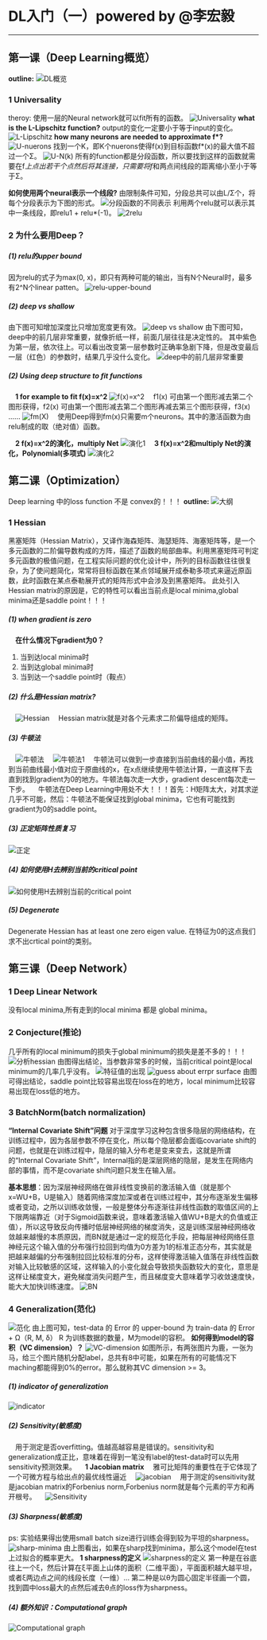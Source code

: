 <script type="text/javascript" src="http://cdn.mathjax.org/mathjax/latest/MathJax.js?config=default"></script>
# DL入门（一）powered by @李宏毅

-----------------------------------

## 第一课（Deep Learning概览）
<strong>outline:</strong>
![DL概览](https://img-blog.csdnimg.cn/20190402153643893.png)
### 1 Universality 
theroy: 使用一层的Neural network就可以fit所有的函数。
![Universality ](https://img-blog.csdnimg.cn/20190402165628233.png)
<strong>what is the L-Lipschitz function?</strong>
output的变化一定要小于等于input的变化。
![L-Lipschitz](https://img-blog.csdnimg.cn/20190402170021324.png)
<strong>how many neurons are needed to approximate f*?</strong>
![U-nuerons](https://img-blog.csdnimg.cn/20190402171849468.png)
找到一个K，即K个nuerons使得f(x)到目标函数f*(x)的最大值不超过一个Σ。
![U-N(k)](https://img-blog.csdnimg.cn/20190402173714985.png?x-oss-process=image/watermark,type_ZmFuZ3poZW5naGVpdGk,shadow_10,text_aHR0cHM6Ly9ibG9nLmNzZG4ubmV0L0FuZHlWaWt5,size_16,color_FFFFFF,t_70)
所有的function都是分段函数，所以要找到这样的函数就需要在f*上点出若干个点然后将其连接，只需要将f*和两点间线段的距离缩小至小于等于Σ。

<strong>如何使用两个neural表示一个线段?</strong>
由限制条件可知，分段总共可以由L/Σ个，将每个分段表示为下图的形式。
![分段函数的不同表示](https://img-blog.csdnimg.cn/20190403092608943.png?x-oss-process=image/watermark,type_ZmFuZ3poZW5naGVpdGk,shadow_10,text_aHR0cHM6Ly9ibG9nLmNzZG4ubmV0L0FuZHlWaWt5,size_16,color_FFFFFF,t_70)
利用两个relu就可以表示其中一条线段，即relu1 + relu*(-1)。
![2relu](https://img-blog.csdnimg.cn/20190403091808355.png?x-oss-process=image/watermark,type_ZmFuZ3poZW5naGVpdGk,shadow_10,text_aHR0cHM6Ly9ibG9nLmNzZG4ubmV0L0FuZHlWaWt5,size_16,color_FFFFFF,t_70)

### 2 为什么要用Deep？
##### (1) relu的upper bound
因为relu的式子为max(0, x)，即只有两种可能的输出，当有N个Neural时，最多有2^N个linear patten。
![relu-upper-bound](https://img-blog.csdnimg.cn/20190403094045186.png?x-oss-process=image/watermark,type_ZmFuZ3poZW5naGVpdGk,shadow_10,text_aHR0cHM6Ly9ibG9nLmNzZG4ubmV0L0FuZHlWaWt5,size_16,color_FFFFFF,t_70)
##### (2) deep vs shallow
由下图可知增加深度比只增加宽度更有效。
![deep vs shallow](https://img-blog.csdnimg.cn/20190403101033554.png?x-oss-process=image/watermark,type_ZmFuZ3poZW5naGVpdGk,shadow_10,text_aHR0cHM6Ly9ibG9nLmNzZG4ubmV0L0FuZHlWaWt5,size_16,color_FFFFFF,t_70)
由下图可知，deep中的前几层非常重要，就像折纸一样，前面几层往往是决定性的。
其中紫色为第一层，依次往上。可以看出改变第一层参数时正确率急剧下降，但是改变最后一层（红色）的参数时，结果几乎没什么变化。
![deep中的前几层非常重要](https://img-blog.csdnimg.cn/20190403101308449.png?x-oss-process=image/watermark,type_ZmFuZ3poZW5naGVpdGk,shadow_10,text_aHR0cHM6Ly9ibG9nLmNzZG4ubmV0L0FuZHlWaWt5,size_16,color_FFFFFF,t_70)
##### (2) Using deep structure to fit functions
&emsp;<strong>1 for example to fit f(x)=x^2</strong>
![f(x)=x^2](https://img-blog.csdnimg.cn/20190403102936330.png?x-oss-process=image/watermark,type_ZmFuZ3poZW5naGVpdGk,shadow_10,text_aHR0cHM6Ly9ibG9nLmNzZG4ubmV0L0FuZHlWaWt5,size_16,color_FFFFFF,t_70)
&emsp;f1(x) 可由第一个图形减去第二个图形获得，f2(x) 可由第一个图形减去第二个图形再减去第三个图形获得，f3(x) ......
![fm(X)](https://img-blog.csdnimg.cn/20190403103414672.png?x-oss-process=image/watermark,type_ZmFuZ3poZW5naGVpdGk,shadow_10,text_aHR0cHM6Ly9ibG9nLmNzZG4ubmV0L0FuZHlWaWt5,size_16,color_FFFFFF,t_70)
&emsp;使用Deep得到fm(x)只需要m个neurons。其中的激活函数为由relu制成的取（绝对值）函数。

&emsp;<strong>2 f(x)=x^2的演化，multiply Net</strong>
![演化1](https://img-blog.csdnimg.cn/20190403104236819.png?x-oss-process=image/watermark,type_ZmFuZ3poZW5naGVpdGk,shadow_10,text_aHR0cHM6Ly9ibG9nLmNzZG4ubmV0L0FuZHlWaWt5,size_16,color_FFFFFF,t_70)
&emsp;<strong>3 f(x)=x^2和multiply Net的演化，Polynomial(多项式)</strong>
![演化2](https://img-blog.csdnimg.cn/20190403104514259.png)

## 第二课（Optimization）
Deep learning 中的loss function 不是 convex的！！！
<strong>outline:</strong>
![大纲](https://img-blog.csdnimg.cn/20190403112430316.png?x-oss-process=image/watermark,type_ZmFuZ3poZW5naGVpdGk,shadow_10,text_aHR0cHM6Ly9ibG9nLmNzZG4ubmV0L0FuZHlWaWt5,size_16,color_FFFFFF,t_70)
### 1 Hessian
黑塞矩阵（Hessian Matrix），又译作海森矩阵、海瑟矩阵、海塞矩阵等，是一个多元函数的二阶偏导数构成的方阵，描述了函数的局部曲率。利用黑塞矩阵可判定多元函数的极值问题，在工程实际问题的优化设计中，所列的目标函数往往很复杂，为了使问题简化，常常将目标函数在某点邻域展开成泰勒多项式来逼近原函数，此时函数在某点泰勒展开式的矩阵形式中会涉及到黑塞矩阵。
此处引入Hessian matrix的原因是，它的特性可以看出当前点是local minima,global minima还是saddle point！！！
##### (1) when gradient is zero
&emsp;<strong>在什么情况下gradient为0？</strong>
1. 当到达local minima时
2. 当到达global minima时
3. 当到达一个saddle point时（鞍点）
##### (2) 什么是Hessian matrix?
&emsp;![Hessian](https://img-blog.csdnimg.cn/20190403131017477.png)
&emsp;Hessian matrix就是对各个元素求二阶偏导组成的矩阵。
##### (3) 牛顿法
&emsp;![牛顿法](https://img-blog.csdnimg.cn/20190403132409883.png?x-oss-process=image/watermark,type_ZmFuZ3poZW5naGVpdGk,shadow_10,text_aHR0cHM6Ly9ibG9nLmNzZG4ubmV0L0FuZHlWaWt5,size_16,color_FFFFFF,t_70)
&emsp;![牛顿法1](https://img-blog.csdnimg.cn/20190403133239989.png)
&emsp;牛顿法可以做到一步直接到当前曲线的最小值，再找到当前曲线最小值对应于原曲线的x，在x点继续使用牛顿法计算，一直这样下去直到找到gradient为0的地方。牛顿法每次走一大步，gradient descent每次走一下步。
&emsp;牛顿法在Deep Learning中用处不大！！！首先：H矩阵太大，对其求逆几乎不可能，然后：牛顿法不能保证找到global minima，它也有可能找到gradient为0的saddle point。
##### (3) 正定矩阵性质复习
![正定 ](https://img-blog.csdnimg.cn/20190403134454333.png)
##### (4) 如何使用H去辨别当前的critical point
![如何使用H去辨别当前的critical point](https://img-blog.csdnimg.cn/20190403143816133.png?x-oss-process=image/watermark,type_ZmFuZ3poZW5naGVpdGk,shadow_10,text_aHR0cHM6Ly9ibG9nLmNzZG4ubmV0L0FuZHlWaWt5,size_16,color_FFFFFF,t_70)
##### (5) Degenerate
Degenerate Hessian has at least one zero eigen value.
在特征为0的这点我们求不出crtical point的类别。

## 第三课（Deep Network）
### 1 Deep Linear Network
没有local minima,所有走到的local minima 都是 global minima。
### 2 Conjecture(推论)
几乎所有的local minimum的损失于global minimum的损失是差不多的！！！
![分析hessian](https://img-blog.csdnimg.cn/20190403163350921.png?x-oss-process=image/watermark,type_ZmFuZ3poZW5naGVpdGk,shadow_10,text_aHR0cHM6Ly9ibG9nLmNzZG4ubmV0L0FuZHlWaWt5,size_16,color_FFFFFF,t_70)
由图得出结论，当参数非常多的时候，当前critical point是local minimum的几率几乎没有。
![特征值的出现](https://img-blog.csdnimg.cn/20190403163840389.png?x-oss-process=image/watermark,type_ZmFuZ3poZW5naGVpdGk,shadow_10,text_aHR0cHM6Ly9ibG9nLmNzZG4ubmV0L0FuZHlWaWt5,size_16,color_FFFFFF,t_70)
![guess about errpr surface](https://img-blog.csdnimg.cn/20190403164107744.png?x-oss-process=image/watermark,type_ZmFuZ3poZW5naGVpdGk,shadow_10,text_aHR0cHM6Ly9ibG9nLmNzZG4ubmV0L0FuZHlWaWt5,size_16,color_FFFFFF,t_70)
由图可得出结论，saddle point比较容易出现在loss在的地方，local minimum比较容易出现在loss低的地方。
### 3 BatchNorm(batch normalization)
<strong>“Internal Covariate Shift”问题</strong>
对于深度学习这种包含很多隐层的网络结构，在训练过程中，因为各层参数不停在变化，所以每个隐层都会面临covariate shift的问题，也就是在训练过程中，隐层的输入分布老是变来变去，这就是所谓的“Internal Covariate Shift”，Internal指的是深层网络的隐层，是发生在网络内部的事情，而不是covariate shift问题只发生在输入层。

<strong>基本思想</strong>：因为深层神经网络在做非线性变换前的激活输入值（就是那个x=WU+B，U是输入）随着网络深度加深或者在训练过程中，其分布逐渐发生偏移或者变动，之所以训练收敛慢，一般是整体分布逐渐往非线性函数的取值区间的上下限两端靠近（对于Sigmoid函数来说，意味着激活输入值WU+B是大的负值或正值），所以这导致反向传播时低层神经网络的梯度消失，这是训练深层神经网络收敛越来越慢的本质原因，而BN就是通过一定的规范化手段，把每层神经网络任意神经元这个输入值的分布强行拉回到均值为0方差为1的标准正态分布，其实就是把越来越偏的分布强制拉回比较标准的分布，这样使得激活输入值落在非线性函数对输入比较敏感的区域，这样输入的小变化就会导致损失函数较大的变化，意思是这样让梯度变大，避免梯度消失问题产生，而且梯度变大意味着学习收敛速度快，能大大加快训练速度。
![BN](https://img-blog.csdnimg.cn/20190405095826649.png?x-oss-process=image/watermark,type_ZmFuZ3poZW5naGVpdGk,shadow_10,text_aHR0cHM6Ly9ibG9nLmNzZG4ubmV0L0FuZHlWaWt5,size_16,color_FFFFFF,t_70)
### 4 Generalization(范化)
![范化](https://img-blog.csdnimg.cn/20190405101042818.png)
由上图可知，test-data 的 Error 的 upper-bound 为 train-data 的 Error + Ω（R, M, δ）
R 为训练数据的数量，M为model的容积。
<strong>如何得到model的容积（VC dimension）？</strong>
![VC-dimension](https://img-blog.csdnimg.cn/20190405101935997.png?x-oss-process=image/watermark,type_ZmFuZ3poZW5naGVpdGk,shadow_10,text_aHR0cHM6Ly9ibG9nLmNzZG4ubmV0L0FuZHlWaWt5,size_16,color_FFFFFF,t_70)
如图所示，有两张图片为鹿，一张为马，给三个图片随机分配label，总共有8中可能，如果在所有的可能情况下maching都能得到0%的error。那么就称其VC dimension >= 3。
##### (1) indicator of generalization
![indicator](https://img-blog.csdnimg.cn/20190405104711151.png)
##### (2) Sensitivity(敏感度)
&emsp;用于测定是否overfitting。值越高越容易是错误的。sensitivity和generalization成正比，意味着在得到一笔没有label的test-data时可以先用sensitivity预测效果。
&emsp;<strong>1 Jacobian matrix</strong>
&emsp;雅可比矩阵的重要性在于它体现了一个可微方程与给出点的最优线性逼近
&emsp;![jacobian](https://img-blog.csdnimg.cn/20190405111505297.png)
&emsp;用于测定的sensitivity就是jacobian matrix的Forbenius norm,Forbenius norm就是每个元素的平方和再开根号。
&emsp;![Sensitivity](https://img-blog.csdnimg.cn/20190405112638559.png)
##### (3) Sharpness(敏感度)
ps: 实验结果得出使用small batch size进行训练会得到较为平坦的sharpness。
![sharp-minima](https://img-blog.csdnimg.cn/20190405123108625.png?x-oss-process=image/watermark,type_ZmFuZ3poZW5naGVpdGk,shadow_10,text_aHR0cHM6Ly9ibG9nLmNzZG4ubmV0L0FuZHlWaWt5,size_16,color_FFFFFF,t_70)
由上图看出，如果在sharp找到minima，那么这个model在test上过拟合的概率更大。
<strong>1 sharpness的定义</strong>
![sharpness的定义](https://img-blog.csdnimg.cn/20190405123608430.png)
第一种是在谷底往上一个ξ，然后计算在ξ平面上山体的面积（二维平面），平面面积越大越平坦，或者ξ两边点之间的线段长度（一维）...
第二种是以θ为圆心固定半径画一个圆，找到圆中loss最大的点然后减去θ点的loss作为sharpness。

##### (4) 额外知识：Computational graph
![Computational graph](https://img-blog.csdnimg.cn/20190405165013556.png?x-oss-process=image/watermark,type_ZmFuZ3poZW5naGVpdGk,shadow_10,text_aHR0cHM6Ly9ibG9nLmNzZG4ubmV0L0FuZHlWaWt5,size_16,color_FFFFFF,t_70)
